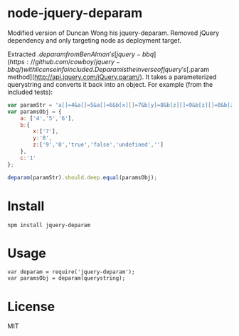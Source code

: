 node-jquery-deparam
===================
Modified version of Duncan Wong his jquery-deparam. Removed jQuery dependency and only targeting node as deployment target.

Extracted $.deparam from Ben Alman's [jquery-bbq](https://github.com/cowboy/jquery-bbq/) with license info included.
Deparam is the inverse of jquery's [$.param method](http://api.jquery.com/jQuery.param/).  It takes a parameterized querystring and converts it back into an object.  For example (from the included tests):

```javascript
var paramStr = 'a[]=4&a[]=5&a[]=6&b[x][]=7&b[y]=8&b[z][]=9&b[z][]=0&b[z][]=true&b[z][]=false&b[z][]=undefined&b[z][]=&c=1';
var paramsObj = {
    a: ['4','5','6'],
    b:{
        x:['7'],
        y:'8',
        z:['9','0','true','false','undefined','']
    },
    c:'1'
};

deparam(paramStr).should.deep.equal(paramsObj);

```

Install
==============
```
npm install jquery-deparam
```

Usage
===============
```
var deparam = require('jquery-deparam');
var paramsObj = deparam(querystring);
```

License
===============
MIT
